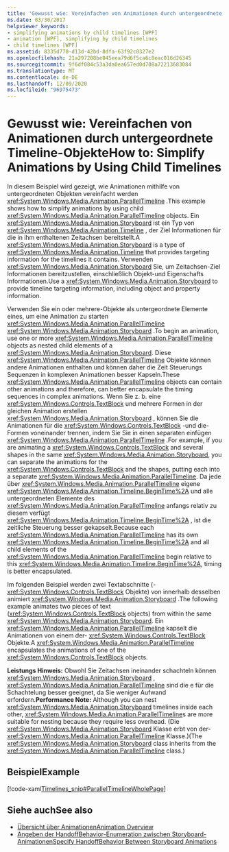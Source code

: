 ```yaml
---
title: 'Gewusst wie: Vereinfachen von Animationen durch untergeordnete Timeline-Objekte'
ms.date: 03/30/2017
helpviewer_keywords:
- simplifying animations by child timelines [WPF]
- animation [WPF], simplifying by child timelines
- child timelines [WPF]
ms.assetid: 8335d770-d13d-42bd-8dfa-63f92c0327e2
ms.openlocfilehash: 21a297208be045eea79d6f5ca6c8eac016d26345
ms.sourcegitcommit: 9f6df084c53a3da0ea657ed0d708a72213683084
ms.translationtype: MT
ms.contentlocale: de-DE
ms.lasthandoff: 12/09/2020
ms.locfileid: "96975473"
---
```

# <a name="how-to-simplify-animations-by-using-child-timelines"></a><span data-ttu-id="9100e-102">Gewusst wie: Vereinfachen von Animationen durch untergeordnete Timeline-Objekte</span><span class="sxs-lookup"><span data-stu-id="9100e-102">How to: Simplify Animations by Using Child Timelines</span></span>
<span data-ttu-id="9100e-103">In diesem Beispiel wird gezeigt, wie Animationen mithilfe von untergeordneten Objekten vereinfacht werden <xref:System.Windows.Media.Animation.ParallelTimeline> .</span><span class="sxs-lookup"><span data-stu-id="9100e-103">This example shows how to simplify animations by using child <xref:System.Windows.Media.Animation.ParallelTimeline> objects.</span></span> <span data-ttu-id="9100e-104">Ein <xref:System.Windows.Media.Animation.Storyboard> ist ein Typ von <xref:System.Windows.Media.Animation.Timeline> , der Ziel Informationen für die in ihm enthaltenen Zeitachsen bereitstellt.</span><span class="sxs-lookup"><span data-stu-id="9100e-104">A <xref:System.Windows.Media.Animation.Storyboard> is a type of <xref:System.Windows.Media.Animation.Timeline> that provides targeting information for the timelines it contains.</span></span> <span data-ttu-id="9100e-105">Verwenden <xref:System.Windows.Media.Animation.Storyboard> Sie, um Zeitachsen-Ziel Informationen bereitzustellen, einschließlich Objekt-und Eigenschafts Informationen.</span><span class="sxs-lookup"><span data-stu-id="9100e-105">Use a <xref:System.Windows.Media.Animation.Storyboard> to provide timeline targeting information, including object and property information.</span></span>  
  
 <span data-ttu-id="9100e-106">Verwenden Sie ein oder mehrere-Objekte als untergeordnete Elemente eines, um eine Animation zu starten <xref:System.Windows.Media.Animation.ParallelTimeline> <xref:System.Windows.Media.Animation.Storyboard> .</span><span class="sxs-lookup"><span data-stu-id="9100e-106">To begin an animation, use one or more <xref:System.Windows.Media.Animation.ParallelTimeline> objects as nested child elements of a <xref:System.Windows.Media.Animation.Storyboard>.</span></span> <span data-ttu-id="9100e-107">Diese <xref:System.Windows.Media.Animation.ParallelTimeline> Objekte können andere Animationen enthalten und können daher die Zeit Steuerungs Sequenzen in komplexen Animationen besser Kapseln.</span><span class="sxs-lookup"><span data-stu-id="9100e-107">These <xref:System.Windows.Media.Animation.ParallelTimeline> objects can contain other animations and therefore, can better encapsulate the timing sequences in complex animations.</span></span> <span data-ttu-id="9100e-108">Wenn Sie z. b. eine <xref:System.Windows.Controls.TextBlock> und mehrere Formen in der gleichen Animation erstellen <xref:System.Windows.Media.Animation.Storyboard> , können Sie die Animationen für die <xref:System.Windows.Controls.TextBlock> -und die-Formen voneinander trennen, indem Sie Sie in einen separaten einfügen <xref:System.Windows.Media.Animation.ParallelTimeline> .</span><span class="sxs-lookup"><span data-stu-id="9100e-108">For example, if you are animating a <xref:System.Windows.Controls.TextBlock> and several shapes in the same <xref:System.Windows.Media.Animation.Storyboard>, you can separate the animations for the <xref:System.Windows.Controls.TextBlock> and the shapes, putting each into a separate <xref:System.Windows.Media.Animation.ParallelTimeline>.</span></span> <span data-ttu-id="9100e-109">Da jede über <xref:System.Windows.Media.Animation.ParallelTimeline> eigene <xref:System.Windows.Media.Animation.Timeline.BeginTime%2A> und alle untergeordneten Elemente des <xref:System.Windows.Media.Animation.ParallelTimeline> anfangs relativ zu diesem verfügt <xref:System.Windows.Media.Animation.Timeline.BeginTime%2A> , ist die zeitliche Steuerung besser gekapselt.</span><span class="sxs-lookup"><span data-stu-id="9100e-109">Because each <xref:System.Windows.Media.Animation.ParallelTimeline> has its own <xref:System.Windows.Media.Animation.Timeline.BeginTime%2A> and all child elements of the <xref:System.Windows.Media.Animation.ParallelTimeline> begin relative to this <xref:System.Windows.Media.Animation.Timeline.BeginTime%2A>, timing is better encapsulated.</span></span>  
  
 <span data-ttu-id="9100e-110">Im folgenden Beispiel werden zwei Textabschnitte (- <xref:System.Windows.Controls.TextBlock> Objekte) von innerhalb desselben animiert <xref:System.Windows.Media.Animation.Storyboard> .</span><span class="sxs-lookup"><span data-stu-id="9100e-110">The following example animates two pieces of text (<xref:System.Windows.Controls.TextBlock> objects) from within the same <xref:System.Windows.Media.Animation.Storyboard>.</span></span> <span data-ttu-id="9100e-111">Ein <xref:System.Windows.Media.Animation.ParallelTimeline> kapselt die Animationen von einem der- <xref:System.Windows.Controls.TextBlock> Objekte.</span><span class="sxs-lookup"><span data-stu-id="9100e-111">A <xref:System.Windows.Media.Animation.ParallelTimeline> encapsulates the animations of one of the <xref:System.Windows.Controls.TextBlock> objects.</span></span>  
  
 <span data-ttu-id="9100e-112">**Leistungs Hinweis:** Obwohl Sie Zeitachsen ineinander schachteln können <xref:System.Windows.Media.Animation.Storyboard> , <xref:System.Windows.Media.Animation.ParallelTimeline> sind die e für die Schachtelung besser geeignet, da Sie weniger Aufwand erfordern.</span><span class="sxs-lookup"><span data-stu-id="9100e-112">**Performance Note:** Although you can nest <xref:System.Windows.Media.Animation.Storyboard> timelines inside each other, <xref:System.Windows.Media.Animation.ParallelTimeline>s are more suitable for nesting because they require less overhead.</span></span> <span data-ttu-id="9100e-113">(Die <xref:System.Windows.Media.Animation.Storyboard> Klasse erbt von der- <xref:System.Windows.Media.Animation.ParallelTimeline> Klasse.)</span><span class="sxs-lookup"><span data-stu-id="9100e-113">(The <xref:System.Windows.Media.Animation.Storyboard> class inherits from the <xref:System.Windows.Media.Animation.ParallelTimeline> class.)</span></span>  
  
## <a name="example"></a><span data-ttu-id="9100e-114">Beispiel</span><span class="sxs-lookup"><span data-stu-id="9100e-114">Example</span></span>  
 [!code-xaml[Timelines_snip#ParallelTimelineWholePage](~/samples/snippets/csharp/VS_Snippets_Wpf/Timelines_snip/CS/ParallelTimelineExample.xaml#paralleltimelinewholepage)]  
  
## <a name="see-also"></a><span data-ttu-id="9100e-115">Siehe auch</span><span class="sxs-lookup"><span data-stu-id="9100e-115">See also</span></span>

- [<span data-ttu-id="9100e-116">Übersicht über Animationen</span><span class="sxs-lookup"><span data-stu-id="9100e-116">Animation Overview</span></span>](animation-overview.md)
- [<span data-ttu-id="9100e-117">Angeben der HandoffBehavior-Enumeration zwischen Storyboard-Animationen</span><span class="sxs-lookup"><span data-stu-id="9100e-117">Specify HandoffBehavior Between Storyboard Animations</span></span>](how-to-specify-handoffbehavior-between-storyboard-animations.md)
